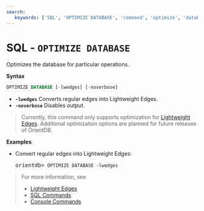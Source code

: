 ```yaml
---
search:
   keywords: ['SQL', 'OPTIMIZE DATABASE', 'command', 'optimize', 'database']
---
```


# SQL - `OPTIMIZE DATABASE`

Optimizes the database for particular operations. 

**Syntax**

```sql
OPTIMIZE DATABASE [-lwedges] [-noverbose]
```

- **`-lwedges`** Converts regular edges into Lightweight Edges.
- **`-noverbose`** Disables output.

>Currently, this command only supports optimization for [Lightweight Edges](Lightweight-Edges.md).  Additional optimization options are planned for future releases of OrientDB.

**Examples**

- Convert regular edges into Lightweight Edges:

  <pre>
  orientdb> <code class="lang-sql userinput">OPTIMIZE DATABASE -lwedges</code>
  </pre>

>For more information, see
>- [Lightweight Edges](Lightweight-Edges.md)
>- [SQL Commands](SQL.md)
>- [Console Commands](console/Console-Commands.md)
